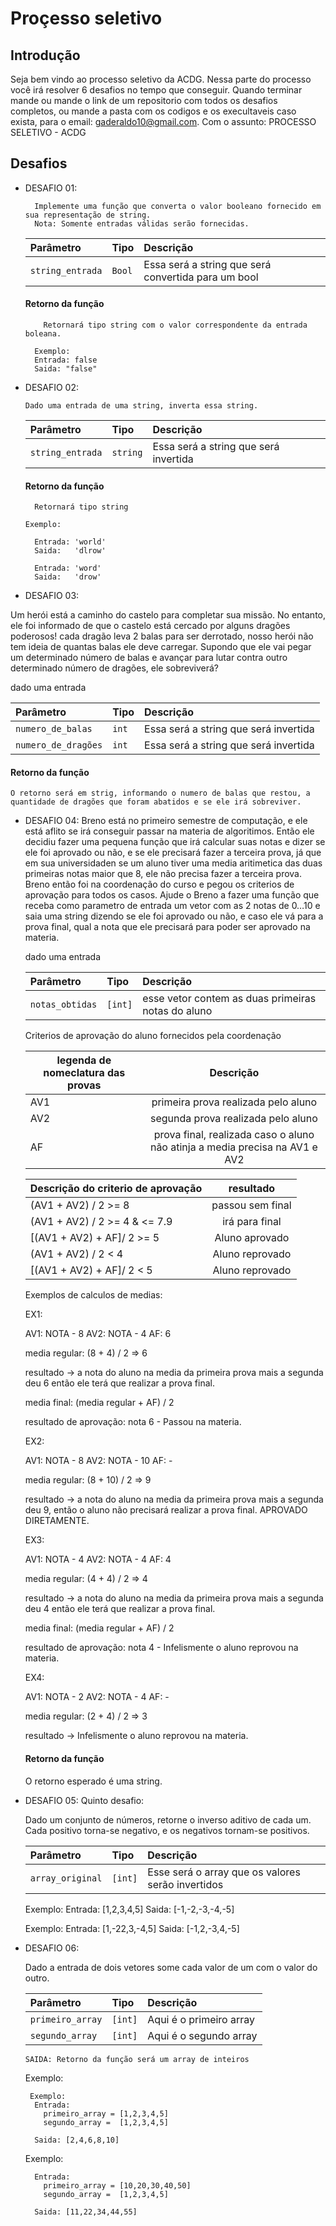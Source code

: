 # Proçesso seletivo

## Introdução
Seja bem vindo ao processo seletivo da ACDG. 
Nessa parte do processo você irá resolver 6 desafios no tempo que conseguir. 
Quando terminar mande ou mande o link de um repositorio com todos os desafios 
completos, ou mande a pasta com os codigos e os execultaveis
caso exista, para o email: gaderaldo10@gmail.com. Com o assunto: PROCESSO SELETIVO - ACDG 

## Desafios

- DESAFIO 01: 

        Implemente uma função que converta o valor booleano fornecido em sua representação de string.
        Nota: Somente entradas válidas serão fornecidas.


    | Parâmetro   | Tipo       | Descrição                           |
    | :---------- | :--------- | :---------------------------------- |
    | `string_entrada` | `Bool` | Essa será a string que será convertida para um bool |

   #### Retorno da função

    ```http
        Retornará tipo string com o valor correspondente da entrada boleana. 
    ```
        Exemplo:
        Entrada: false 
        Saida: "false"


- DESAFIO 02: 

      Dado uma entrada de uma string, inverta essa string.


    | Parâmetro   | Tipo       | Descrição                           |
    | :---------- | :--------- | :---------------------------------- |
    | `string_entrada` | `string` | Essa será a string que será invertida |

   #### Retorno da função
    ```http
      Retornará tipo string
    ```
      Exemplo:

        Entrada: 'world'
        Saida:   'dlrow'

        Entrada: 'word'
        Saida:   'drow'

- DESAFIO 03: 

Um herói está a caminho do castelo para completar sua missão. 
No entanto, ele foi informado de que o castelo está cercado por alguns dragões poderosos! cada dragão leva 2 balas para ser derrotado,
nosso herói não tem ideia de quantas balas ele deve carregar. Supondo que ele vai pegar um determinado número de balas e avançar para lutar contra
outro determinado número de dragões, ele sobreviverá?

  dado uma entrada 

  | Parâmetro   | Tipo       | Descrição                           |
  | :---------- | :--------- | :---------------------------------- |
  | `numero_de_balas` | `int` | Essa será a string que será invertida |
  | `numero_de_dragões` | `int` | Essa será a string que será invertida |

  
    
   #### Retorno da função
    O retorno será em strig, informando o numero de balas que restou, a quantidade de dragões que foram abatidos e se ele irá sobreviver.
    
- DESAFIO 04:
  Breno está no primeiro semestre de computação, 
e ele está aflito se irá conseguir passar na materia de algoritimos.
 Então ele decidiu fazer uma pequena função que irá calcular suas notas e dizer se ele 
 foi aprovado ou não, e se ele precisará fazer a terceira prova, já que em sua universidaden 
 se um aluno tiver uma media aritimetica das duas primeiras notas maior que 8, 
 ele não precisa fazer a terceira prova. Breno então foi na coordenação do curso e pegou 
 os criterios de aprovação para todos os casos. Ajude o Breno a fazer uma função que receba 
 como parametro de entrada um vetor com as 2 notas de 0…10 e saia uma string dizendo se ele foi 
 aprovado ou não, e caso ele vá para a prova final, qual a nota que ele precisará para poder ser 
 aprovado na materia.

  dado uma entrada 

  | Parâmetro   | Tipo       | Descrição                           |
  | :---------- | :--------- | :---------------------------------- |
  | `notas_obtidas` | `[int]` | esse vetor contem as duas primeiras notas do aluno |

  Criterios de aprovação do aluno fornecidos pela coordenação

  | legenda de nomeclatura das provas | Descrição |
  |----------|:-------------:|
  | AV1  | primeira prova realizada pelo aluno | 
  | AV2 | segunda prova realizada pelo aluno  |
  | AF |  prova final, realizada caso o aluno não atinja a media precisa na AV1 e AV2 |  


  | Descrição do criterio de aprovação | resultado |
  |----------|:-------------:|
  | (AV1 + AV2) / 2 >= 8 | passou sem final| 
  | (AV1 + AV2) / 2 >= 4 & <= 7.9 | irá para final  |
  | [(AV1 + AV2) + AF]/ 2 >= 5 |  Aluno aprovado |
  | (AV1 + AV2) / 2 < 4  |  Aluno reprovado |
  | [(AV1 + AV2) + AF]/ 2 < 5  |  Aluno reprovado |  
  

  Exemplos de calculos de medias:
  
  EX1:

    AV1: NOTA - 8
    AV2: NOTA - 4
    AF: 6

    media regular: (8 + 4) / 2 => 6 

    resultado -> a nota do aluno na media da primeira prova mais a segunda deu 6 então
    ele terá que realizar a prova final.

    media final: (media regular + AF) / 2

    resultado de aprovação: nota 6 - Passou na materia.

  EX2:
  
    AV1: NOTA - 8
    AV2: NOTA - 10
    AF: -

    media regular: (8 + 10) / 2 => 9

    resultado -> a nota do aluno na media da primeira prova mais a segunda deu 9, 
    então o aluno não precisará realizar a prova final. APROVADO DIRETAMENTE.

  EX3:
  
    AV1: NOTA - 4
    AV2: NOTA - 4
    AF: 4

    media regular: (4 + 4) / 2 => 4 

    resultado -> a nota do aluno na media da primeira prova mais a segunda deu 4 então
    ele terá que realizar a prova final.

    media final: (media regular + AF) / 2

    resultado de aprovação: nota 4 - Infelismente o aluno reprovou na materia.
  
  EX4:
  
    AV1: NOTA - 2
    AV2: NOTA - 4
    AF: -

    media regular: (2 + 4) / 2 =>  3 

    resultado -> Infelismente o aluno reprovou na materia.

   #### Retorno da função
    O retorno esperado é uma string.
    
- DESAFIO 05:
Quinto desafio:
    
  Dado um conjunto de números, retorne o inverso aditivo de cada um. Cada positivo torna-se negativo, e os negativos tornam-se positivos.
    
  | Parâmetro   | Tipo       | Descrição                           |
  | :---------- | :--------- | :---------------------------------- |
  | `array_original` | `[int]` | Esse será o array que os valores serão invertidos |

    Exemplo:
    Entrada: [1,2,3,4,5] 
    Saida: [-1,-2,-3,-4,-5]

    
    Exemplo:
    Entrada: [1,-22,3,-4,5] 
    Saida: [-1,2,-3,4,-5]

- DESAFIO 06:


  Dado a entrada de dois vetores some cada valor de um com o valor do outro.
    
  | Parâmetro   | Tipo       | Descrição                           |
  | :---------- | :--------- | :---------------------------------- |
  | `primeiro_array` | `[int]` | Aqui é o primeiro array |
  | `segundo_array`  | `[int]` | Aqui é o segundo array  |

      SAIDA: Retorno da função será um array de inteiros

    Exemplo:
    
       Exemplo:
        Entrada: 
          primeiro_array = [1,2,3,4,5] 
          segundo_array =  [1,2,3,4,5] 
        
        Saida: [2,4,6,8,10]

    
    Exemplo:
        
        Entrada: 
          primeiro_array = [10,20,30,40,50] 
          segundo_array =  [1,2,3,4,5] 
        
        Saida: [11,22,34,44,55]



